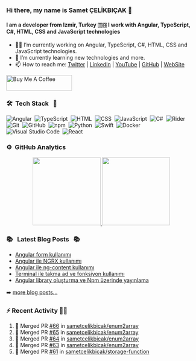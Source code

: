 ### Hi there, my name is Samet ÇELİKBIÇAK 👋
#### I am a developer from Izmir, Turkey 🇹🇷 I work with Angular, TypeScript, C#, HTML, CSS and JavaScript technologies

- 👨‍💻 I’m currently working on Angular, TypeScript, C#, HTML, CSS and JavaScript technologies.
- 🌱 I’m currently learning new technologies and more.
- 📫 How to reach me: [Twitter](https://twitter.com/sametcelikbicak) | [LinkedIn](https://www.linkedin.com/in/sametcelikbicak) | [YouTube](https://www.youtube.com/channel/UCS_Lum6iidluJodda7T7WKA) | [GitHub](https://github.com/sametcelikbicak) | [WebSite](https://sametcelikbicak.com/)

<a href="https://www.buymeacoffee.com/sametcelikbicak" target="_blank"><img src="https://cdn.buymeacoffee.com/buttons/default-yellow.png" alt="Buy Me A Coffee" height="41" width="174"></a>


<!--
**sametcelikbicak/sametcelikbicak** is a ✨ _special_ ✨ repository because its `README.md` (this file) appears on your GitHub profile.

Here are some ideas to get you started:

- 🔭 I’m currently working on ...
- 🌱 I’m currently learning ...
- 👯 I’m looking to collaborate on ...
- 🤔 I’m looking for help with ...
- 💬 Ask me about ...
- 📫 How to reach me: ...
- 😄 Pronouns: ...
- ⚡ Fun fact: ...
-->

### 🛠 &nbsp;Tech Stack &nbsp; 🧰


![Angular](https://img.shields.io/badge/-Angular-05122A?style=flat&logo=Angular)&nbsp;
![TypeScript](https://img.shields.io/badge/-TypeScript-05122A?style=flat&logo=TypeScript)&nbsp;
![HTML](https://img.shields.io/badge/-HTML-05122A?style=flat&logo=HTML5)&nbsp;
![CSS](https://img.shields.io/badge/-CSS-05122A?style=flat&logo=CSS3&logoColor=1572B6)&nbsp;
![JavaScript](https://img.shields.io/badge/-JavaScript-05122A?style=flat&logo=javascript)&nbsp;
![C#](https://img.shields.io/badge/-C%23-05122A?style=flat&logo=c-sharp)&nbsp;
![Rider](https://img.shields.io/badge/-Rider-05122A?style=flat&logo=jetbrains)&nbsp;
![Git](https://img.shields.io/badge/-Git-05122A?style=flat&logo=git)&nbsp;
![GitHub](https://img.shields.io/badge/-GitHub-05122A?style=flat&logo=github)&nbsp;
![npm](https://img.shields.io/badge/-npm-05122A?style=flat&logo=npm)&nbsp;
![Python](https://img.shields.io/badge/-Python-05122A?style=flat&logo=python)&nbsp;
![Swift](https://img.shields.io/badge/-Swift-05122A?style=flat&logo=Swift)&nbsp;
![Docker](https://img.shields.io/badge/-Docker-05122A?style=flat&logo=docker)&nbsp;
![Visual Studio Code](https://img.shields.io/badge/-Visual%20Studio%20Code-05122A?style=flat&logo=visual-studio-code&logoColor=007ACC)&nbsp;
![React](https://img.shields.io/badge/-React-05122A?style=flat&logo=React)&nbsp;

### ⚙️ &nbsp;GitHub Analytics
<p align="center">
<a href="https://github.com/sametcelikbicak">
  <img height="180em" src="https://github-readme-stats.vercel.app/api?username=sametcelikbicak&show_icons=true&theme=algolia&include_all_commits=true&count_private=true"/>
  <img height="180em" src="https://github-readme-stats.vercel.app/api/top-langs/?username=sametcelikbicak&layout=compact&langs_count=20&theme=algolia&hide=Jupyter%20Notebook"/>
</a>
</p>

### 📚 &nbsp; Latest Blog Posts &nbsp; 📚

<!-- BLOG-POST-LIST:START -->
- [Angular form kullanımı](https://sametcelikbicak.com/angular-form-kullanimi)
- [Angular ile NGRX kullanımı](https://sametcelikbicak.com/angular-ile-ngrx-kullanimi)
- [Angular ile ng-content kullanımı](https://sametcelikbicak.com/angular-ile-ng-content-kullanimi)
- [Terminal ile takma ad ve fonksiyon kullanımı](https://sametcelikbicak.com/terminal-ile-takma-ad-ve-fonksiyon-kullanimi)
- [Angular library oluşturma ve Npm üzerinde yayınlama](https://sametcelikbicak.com/angular-library-olusturma-ve-npm-uzerinde-yayinlama)
<!-- BLOG-POST-LIST:END -->

➡️ [more blog posts...](https://sametcelikbicak.com)

### ⚡ Recent Activity 👨‍💻
<!--START_SECTION:activity-->
1. 🎉 Merged PR [#66](https://github.com/sametcelikbicak/enum2array/pull/66) in [sametcelikbicak/enum2array](https://github.com/sametcelikbicak/enum2array)
2. 🎉 Merged PR [#65](https://github.com/sametcelikbicak/enum2array/pull/65) in [sametcelikbicak/enum2array](https://github.com/sametcelikbicak/enum2array)
3. 🎉 Merged PR [#64](https://github.com/sametcelikbicak/enum2array/pull/64) in [sametcelikbicak/enum2array](https://github.com/sametcelikbicak/enum2array)
4. 🎉 Merged PR [#63](https://github.com/sametcelikbicak/enum2array/pull/63) in [sametcelikbicak/enum2array](https://github.com/sametcelikbicak/enum2array)
5. 🎉 Merged PR [#61](https://github.com/sametcelikbicak/storage-function/pull/61) in [sametcelikbicak/storage-function](https://github.com/sametcelikbicak/storage-function)
<!--END_SECTION:activity-->
